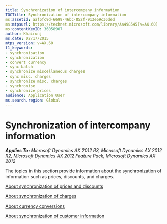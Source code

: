 ```yaml
---
title: Synchronization of intercompany information
TOCTitle: Synchronization of intercompany information
ms:assetid: aaf5fc9d-6699-46bc-852f-913e69c36ded
ms:mtpsurl: https://technet.microsoft.com/library/Aa498545(v=AX.60)
ms:contentKeyID: 36058907
author: Khairunj
ms.date: 02/17/2015
mtps_version: v=AX.60
f1_keywords:
- synchronisation
- synchronization
- convert currency
- sync batch
- synchronize miscellaneous charges
- sync misc. charges
- synchronize misc. charges
- synchronise
- synchronize prices
audience: Application User
ms.search.region: Global
---
```


# Synchronization of intercompany information 


_**Applies To:** Microsoft Dynamics AX 2012 R3, Microsoft Dynamics AX 2012 R2, Microsoft Dynamics AX 2012 Feature Pack, Microsoft Dynamics AX 2012_

The topics in this section provide information about the synchronization of information such as prices, discounts, and charges.

[About synchronization of prices and discounts](about-synchronization-of-prices-and-discounts.md)

[About synchronization of charges](about-synchronization-of-charges.md)

[About currency conversions](about-currency-conversions.md)

[About synchronization of customer information](about-synchronization-of-customer-information.md)

  


